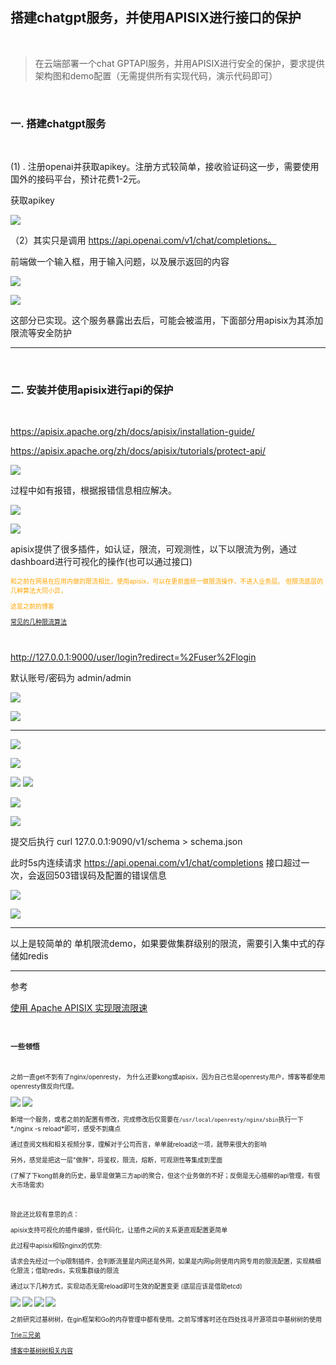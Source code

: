 ## 搭建chatgpt服务，并使用APISIX进行接口的保护

<br>

> 在云端部署一个chat GPTAPI服务，并用APISIX进行安全的保护，要求提供架构图和demo配置（无需提供所有实现代码，演示代码即可）

<br>

### 一. 搭建chatgpt服务

<br>

(1) . 注册openai并获取apikey。注册方式较简单，接收验证码这一步，需要使用国外的接码平台，预计花费1-2元。

获取apikey

![](1.png)



（2）其实只是调用 https://api.openai.com/v1/chat/completions。

前端做一个输入框，用于输入问题，以及展示返回的内容


![](2.png)

![](3.png)


这部分已实现。这个服务暴露出去后，可能会被滥用，下面部分用apisix为其添加限流等安全防护


---

<br>

### 二.  安装并使用apisix进行api的保护

<br>

https://apisix.apache.org/zh/docs/apisix/installation-guide/

https://apisix.apache.org/zh/docs/apisix/tutorials/protect-api/


![](4.png)

过程中如有报错，根据报错信息相应解决。

![](5.png)



![](6.png)


apisix提供了很多插件，如认证，限流，可观测性，以下以限流为例，通过dashboard进行可视化的操作(也可以通过接口)


<font size=1 color="orange">
和之前在网易在应用内做的限流相比，使用apisix，可以在更前面统一做限流操作，不进入业务层。 但限流底层的几种算法大同小异，

这是之前的博客


[常见的几种限流算法](https://dashen.tech/2022/05/02/%E5%B8%B8%E8%A7%81%E7%9A%84%E5%87%A0%E7%A7%8D%E9%99%90%E6%B5%81%E7%AE%97%E6%B3%95/)

</font>

<br>

http://127.0.0.1:9000/user/login?redirect=%2Fuser%2Flogin

默认账号/密码为 admin/admin


![](7.png)

![](8.png)




---


![](9.png)


![](10.png)

![](11.png)
![](12.png)


![](13.png)

![](14.png)

提交后执行 curl 127.0.0.1:9090/v1/schema > schema.json


此时5s内连续请求 https://api.openai.com/v1/chat/completions 接口超过一次，会返回503错误码及配置的错误信息


![](0.png)

![](15.png)


---


以上是较简单的 单机限流demo，如果要做集群级别的限流，需要引入集中式的存储如redis

---


参考  

[使用 Apache APISIX 实现限流限速](https://apisix.apache.org/articles/Speed-Limiting-With-Apache-APISIX/)


<font size=1>


<br>

### 一些领悟

<br>


之前一直get不到有了nginx/openresty， 为什么还要kong或apisix，因为自己也是openresty用户，博客等都使用openresty做反向代理。

![](openresty.png)
![](reload.png)

新增一个服务，或者之前的配置有修改，完成修改后仅需要在`/usr/local/openresty/nginx/sbin`执行一下*./nginx -s reload*即可，感受不到痛点

通过查阅文档和相关视频分享，理解对于公司而言，单单就reload这一项，就带来很大的影响


另外，感觉是把这一层"做胖"，将鉴权，限流，熔断，可观测性等集成到里面

(了解了下kong前身的历史，最早是做第三方api的聚合，但这个业务做的不好；反倒是无心插柳的api管理，有很大市场需求)


<br>

除此还比较有意思的点：


apisix支持可视化的插件编排，低代码化，让插件之间的关系更直观配置更简单



此过程中apisix相较nginx的优势:




请求会先经过一个ip限制插件，会判断流量是内网还是外网，如果是内网ip则使用内网专用的限流配置，实现精细化限流；借助redis，实现集群级的限流


通过以下几种方式，实现动态无需reload即可生效的配置变更 (底层应该是借助etcd)

![](a.png)
![](b.png)
![](c.png)
![](d.png)


之前研究过基树树，在gin框架和Go的内存管理中都有使用。之前写博客时还在四处找寻开源项目中基树树的使用

[Trie三兄弟](https://dashen.tech/2020/08/10/Trie%E4%B8%89%E5%85%84%E5%BC%9F/#gin%E4%B8%AD%E7%94%A8%E5%88%B0%E7%9A%84httprouter%E5%BA%93)


[博客中基树树相关内容](https://www.google.com.hk/search?q=site%3Adashen.tech+%E5%9F%BA%E6%A0%91%E6%A0%91&newwindow=1&sxsrf=APwXEdeJ7zsqf4REHyErxJx8Ko0HuDJjlQ%3A1679995306406&ei=qrEiZMyYGLOD2roP9u2hqAQ&ved=0ahUKEwjMldmbpv79AhWzgVYBHfZ2CEUQ4dUDCA8&uact=5&oq=site%3Adashen.tech+%E5%9F%BA%E6%A0%91%E6%A0%91&gs_lcp=Cgxnd3Mtd2l6LXNlcnAQA0oECEEYAVCyBFjmH2CLIWgFcAB4AYABhAOIAaYmkgEGMi0xLjE0mAEAoAEBwAEB&sclient=gws-wiz-serp)

</font>
